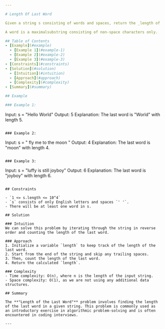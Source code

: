 ```yaml
---

# Length Of Last Word

Given a string s consisting of words and spaces, return the _length of the **last** word in the string._

A word is a maximalsubstring consisting of non-space characters only.

## Table of Contents
- [Example](#example)
  - [Example 1](#example-1)
  - [Example 2](#example-2)
  - [Example 3](#example-3)
- [Constraints](#constraints)
- [Solution](#solution)
  - [Intuition](#intuition)
  - [Approach](#approach)
  - [Complexity](#complexity)
- [Summary](#summary)

## Example

### Example 1:

```
Input: s = "Hello World"
Output: 5
Explanation: The last word is "World" with length 5.
```

### Example 2:

```
Input: s = "   fly me   to   the moon  "
Output: 4
Explanation: The last word is "moon" with length 4.
```

### Example 3:

```
Input: s = "luffy is still joyboy"
Output: 6
Explanation: The last word is "joyboy" with length 6.
```

## Constraints

- `1 <= s.length <= 10^4`
- `s` consists of only English letters and spaces `' '`.
- There will be at least one word in s.

## Solution

### Intuition
We can solve this problem by iterating through the string in reverse order and counting the length of the last word.

### Approach
1. Initialize a variable `length` to keep track of the length of the last word.
2. Start from the end of the string and skip any trailing spaces.
3. Then, count the length of the last word.
4. Return the calculated `length`.

### Complexity
- Time complexity: O(n), where n is the length of the input string.
- Space complexity: O(1), as we are not using any additional data structures.

## Summary

The **"Length of the Last Word"** problem involves finding the length of the last word in a given string. This problem is commonly used as an introductory exercise in algorithmic problem-solving and is often encountered in coding interviews.

---
```

